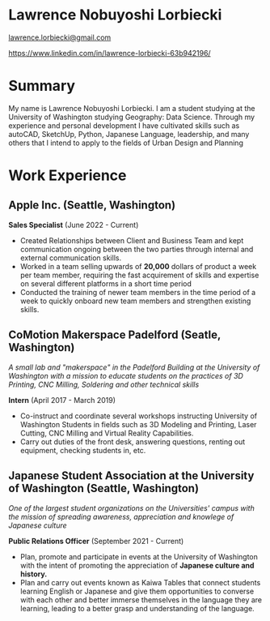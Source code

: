 # Lawrence Nobuyoshi Lorbiecki

lawrence.lorbiecki@gmail.com

https://www.linkedin.com/in/lawrence-lorbiecki-63b942196/

# Summary

My name is Lawrence Nobuyoshi Lorbiecki. I am a student studying at the University of Washington
studying Geography: Data Science. Through my experience and personal development I have cultivated
skills such as autoCAD, SketchUp, Python, Japanese Language, leadership, and many others that I intend
to apply to the fields of Urban Design and Planning

# Work Experience

## Apple Inc. (Seattle, Washington)

**Sales Specialist** (June 2022 - Current)

- Created Relationships between Client and Business Team and kept communication ongoing between the two
parties through internal and external communication skills.
- Worked in a team selling upwards of **20,000** dollars of product a week per team member, requiring the fast
acquirement of skills and expertise on several different platforms in a short time period
- Conducted the training of newer team members in the time period of a week to quickly onboard new team
members and strengthen existing skills.

## CoMotion Makerspace Padelford (Seatle, Washington)
*A small lab and "makerspace" in the Padelford Building at the University of Washington with a mission
to educate students on the practices of 3D Printing, CNC Milling, Soldering and other technical skills*

**Intern** (April 2017 - March 2019)

- Co-instruct and coordinate several workshops instructing University of Washington Students in fields such as 3D
Modeling and Printing, Laser Cutting, CNC Milling and Virtual Reality Capabilities.
- Carry out duties of the front desk, answering questions, renting out equipment, checking students in, etc.

## Japanese Student Association at the University of Washington (Seattle, Washington)
*One of the largest student organizations on the Universities' campus with the mission of
spreading awareness, appreciation and knowlege of Japanese culture*

**Public Relations Officer** (September 2021 - Current)

- Plan, promote and participate in events at the University of Washington with the intent of promoting the
appreciation of **Japanese culture and history.**
- Plan and carry out events known as Kaiwa Tables that connect students learning English or Japanese and give
them opportunities to converse with each other and better immerse themselves in the language they are learning, leading to a better grasp and understanding of the language.


[Apple Inc.]: https://www.apple.com/
[CoMotion ]: https://comotion.uw.edu/
[Japanese Student Association @ UW]: https://www.facebook.com/jsaudub/
